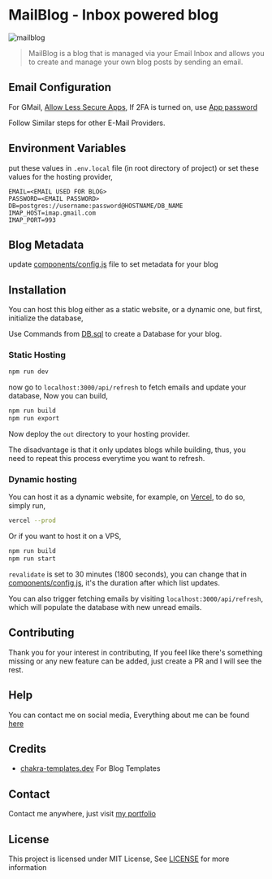 # MailBlog - Inbox powered blog

![mailblog](https://user-images.githubusercontent.com/17960677/145203419-09243272-0e8f-4974-8843-c21361133a00.png)

> MailBlog is a blog that is managed via your Email Inbox and allows you to create and manage your own blog posts by sending an email.

## Email Configuration

For GMail, [Allow Less Secure Apps](https://myaccount.google.com/lesssecureapps), If 2FA is turned on, use [App password](https://support.google.com/accounts/answer/185833)

Follow Similar steps for other E-Mail Providers.
## Environment Variables

put these values in `.env.local` file (in root directory of project) or set these values for the hosting provider,

```env
EMAIL=<EMAIL USED FOR BLOG>
PASSWORD=<EMAIL PASSWORD>
DB=postgres://username:password@HOSTNAME/DB_NAME
IMAP_HOST=imap.gmail.com
IMAP_PORT=993
```

## Blog Metadata

update [components/config.js](components/config.js) file to set metadata for your blog

## Installation

You can host this blog either as a static website, or a dynamic one, but first, initialize the database,

Use Commands from [DB.sql](DB.sql) to create a Database for your blog.

### Static Hosting

```sh
npm run dev
```

now go to `localhost:3000/api/refresh` to fetch emails and update your database, Now you can build,

```sh
npm run build
npm run export
```

Now deploy the `out` directory to your hosting provider.

The disadvantage is that it only updates blogs while building, thus, you need to repeat this process everytime you want to refresh.

### Dynamic hosting

You can host it as a dynamic website, for example, on [Vercel](https://vercel.com), to do so, simply run,

```sh
vercel --prod
```

Or if you want to host it on a VPS,

```sh
npm run build
npm run start
```

`revalidate` is set to 30 minutes (1800 seconds), you can change that in [components/config.js](components/config.js), it's the duration after which list updates.

You can also trigger fetching emails by visiting `localhost:3000/api/refresh`, which will populate the database with new unread emails.

## Contributing

Thank you for your interest in contributing, If you feel like there's something missing or any new feature can be added, just create a PR and I will see the rest.

## Help

You can contact me on social media, Everything about me can be found [here](https://theabbie.github.io)

## Credits

* [chakra-templates.dev](https://chakra-templates.dev/) For Blog Templates

## Contact

Contact me anywhere, just visit [my portfolio](https://theabbie.github.io)

## License

This project is licensed under MIT License, See [LICENSE](/LICENSE) for more information
